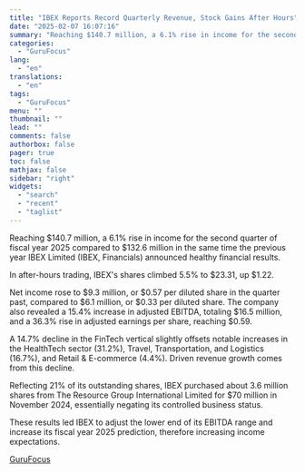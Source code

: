 ```yaml
---
title: "IBEX Reports Record Quarterly Revenue, Stock Gains After Hours"
date: "2025-02-07 16:07:16"
summary: "Reaching $140.7 million, a 6.1% rise in income for the second quarter of fiscal year 2025 compared to $132.6 million in the same time the previous year IBEX Limited (IBEX, Financials) announced healthy financial results.In after-hours trading, IBEX's shares climbed 5.5% to $23.31, up $1.22.Net income rose to $9.3 million,..."
categories:
  - "GuruFocus"
lang:
  - "en"
translations:
  - "en"
tags:
  - "GuruFocus"
menu: ""
thumbnail: ""
lead: ""
comments: false
authorbox: false
pager: true
toc: false
mathjax: false
sidebar: "right"
widgets:
  - "search"
  - "recent"
  - "taglist"
---
```


Reaching $140.7 million, a 6.1% rise in income for the second quarter of fiscal year 2025 compared to $132.6 million in the same time the previous year IBEX Limited (IBEX, Financials) announced healthy financial results.

In after-hours trading, IBEX's shares climbed 5.5% to $23.31, up $1.22.

Net income rose to $9.3 million, or $0.57 per diluted share in the quarter past, compared to $6.1 million, or $0.33 per diluted share. The company also revealed a 15.4% increase in adjusted EBITDA, totaling $16.5 million, and a 36.3% rise in adjusted earnings per share, reaching $0.59.

A 14.7% decline in the FinTech vertical slightly offsets notable increases in the HealthTech sector (31.2%), Travel, Transportation, and Logistics (16.7%), and Retail & E-commerce (4.4%). Driven revenue growth comes from this decline.

Reflecting 21% of its outstanding shares, IBEX purchased about 3.6 million shares from The Resource Group International Limited for $70 million in November 2024, essentially negating its controlled business status.

These results led IBEX to adjust the lower end of its EBITDA range and increase its fiscal year 2025 prediction, therefore increasing income expectations.

[GuruFocus](https://www.tradingview.com/news/gurufocus:b5fde5e14094b:0-ibex-reports-record-quarterly-revenue-stock-gains-after-hours/)
